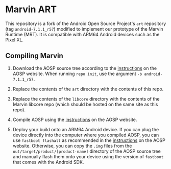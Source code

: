 # Marvin ART

This repository is a fork of the Android Open Source Project's `art` repository
(tag `android-7.1.1_r57`) modified to implement our prototype of the Marvin
Runtime (MRT). It is compatible with ARM64 Android devices such as the Pixel XL.

## Compiling Marvin

1. Download the AOSP source tree according to the
[instructions][downloading-aosp] on the AOSP website. When running `repo init`,
use the argument `-b android-7.1.1_r57`.

2. Replace the contents of the `art` directory with the contents of this repo.

3. Replace the contents of the `libcore` directory with the contents of the
Marvin libcore repo (which should be hosted on the same site as this repo).

4. Compile AOSP using the [instructions][compiling-aosp] on the AOSP website.

5. Deploy your build onto an ARM64 Android device. If you can plug the device
directly into the computer where you compiled AOSP, you can use
`fastboot flashall` as recommended in the [instructions][flashing-aosp] on the
AOSP website. Otherwise, you can copy the `.img` files from the
`out/target/product/[product-name]` directory of the AOSP source tree and
manually flash them onto your device using the version of `fastboot` that comes
with the Android SDK.

[downloading-aosp]: https://source.android.com/setup/build/downloading
[compiling-aosp]: https://source.android.com/setup/build/building
[flashing-aosp]: https://source.android.com/setup/build/running
